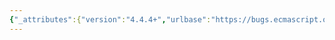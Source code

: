 ```yaml
---
{"_attributes":{"version":"4.4.4+","urlbase":"https://bugs.ecmascript.org/","maintainer":"dherman@mozilla.com"},"bug":{"bug_id":3428,"creation_ts":"2014-12-08 15:55:00 -0800","short_desc":"7.3.2 GetV (V, P): (1) copypasta error in step 5 – (2) GetV or GetP?","delta_ts":"2014-12-23 20:23:25 -0800","product":"Draft for 6th Edition","component":"technical issue","version":"Rev 29: December 06, 2014 Draft","rep_platform":"All","op_sys":"All","bug_status":"RESOLVED","resolution":"FIXED","priority":"Normal","bug_severity":"normal","everconfirmed":true,"reporter":{"uid":"claude.pache","name":"Claude Pache"},"assigned_to":{"uid":"allen","name":"Allen Wirfs-Brock"},"long_desc":[{"commentid":10970,"comment_count":0,"who":{"uid":"claude.pache","name":"Claude Pache"},"bug_when":"2014-12-08 15:55:47 -0800","thetext":"7.3.2 GetV (V, P).\n\n(1) step 5. Currently:\n\n    Return the result of calling the [[Get]] internal method of box passing @@iterator and V as the arguments. \n\nShould be:\n\n    Return Get(box, P).\n\n(2) Also: The abstract operation is called GetV in the section title, and GetP in the intro."},{"commentid":10973,"comment_count":1,"who":{"uid":"allen","name":"Allen Wirfs-Brock"},"bug_when":"2014-12-08 17:41:08 -0800","thetext":"fixed in rev30 editor's draft\n\nbut, step 5 can't use Put because it needs to V as the receiver value.  The bug fix is simply to replace @@iterator with P."},{"commentid":11152,"comment_count":2,"who":{"uid":"allen","name":"Allen Wirfs-Brock"},"bug_when":"2014-12-23 20:23:25 -0800","thetext":"fixed in rev30"}]}}
---
```

